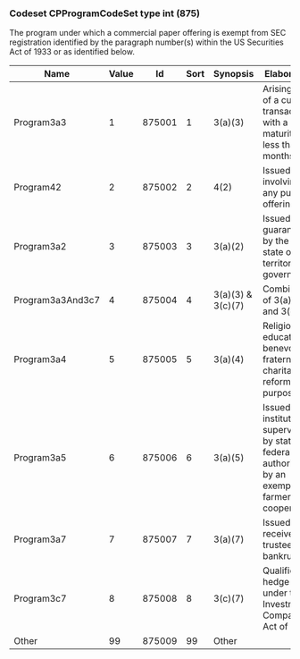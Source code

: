 ### Codeset CPProgramCodeSet type int (875)

The program under which a commercial paper offering is exempt from SEC registration identified by the paragraph number(s) within the US Securities Act of 1933 or as identified below.

| Name             | Value | Id     | Sort | Synopsis          | Elaboration                                                                                             |
|------------------|-------|--------|------|-------------------|---------------------------------------------------------------------------------------------------------|
| Program3a3       | 1     | 875001 | 1    | 3(a)(3)           | Arising out of a current transaction with a maturity less than 9 months.                                |
| Program42        | 2     | 875002 | 2    | 4(2)              | Issued not involving any public offering.                                                               |
| Program3a2       | 3     | 875003 | 3    | 3(a)(2)           | Issued or guaranteed by the US, state or territorial government.                                        |
| Program3a3And3c7 | 4     | 875004 | 4    | 3(a)(3) & 3(c)(7) | Combination of 3(a)(3) and 3(c)(7).                                                                     |
| Program3a4       | 5     | 875005 | 5    | 3(a)(4)           | Religious, education, benevolent, fraternal, charitable or reformatory purposes.                        |
| Program3a5       | 6     | 875006 | 6    | 3(a)(5)           | Issued by an institution supervised by state or federal authority or by an exempt farmer's cooperative. |
| Program3a7       | 7     | 875007 | 7    | 3(a)(7)           | Issued by a receiver or trustee in bankruptcy.                                                          |
| Program3c7       | 8     | 875008 | 8    | 3(c)(7)           | Qualified hedge-fund under the Investment Company Act of 1940.                                          |
| Other            | 99    | 875009 | 99   | Other             |                                                                                                         |

